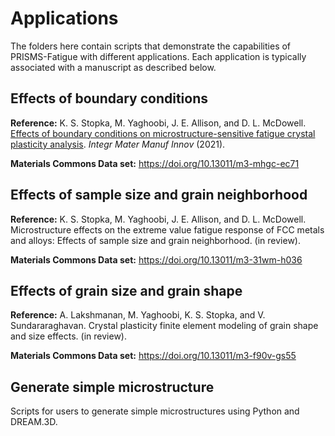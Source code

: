 # Applications

  The folders here contain scripts that demonstrate the capabilities of PRISMS-Fatigue with different applications. Each application is typically associated with a manuscript as described below.
    
## Effects of boundary conditions
  
  <B>Reference:</B> K. S. Stopka, M. Yaghoobi, J. E. Allison, and D. L. McDowell. [Effects of boundary conditions on microstructure-sensitive fatigue crystal plasticity analysis](https://doi.org/10.1007/s40192-021-00219-2). <i>Integr Mater Manuf Innov</i> (2021).
  
  <B>Materials Commons Data set:</B> https://doi.org/10.13011/m3-mhgc-ec71


## Effects of sample size and grain neighborhood
  
  <B>Reference:</B> K. S. Stopka, M. Yaghoobi, J. E. Allison, and D. L. McDowell. Microstructure effects on the extreme value fatigue response of FCC metals and alloys: Effects of sample size and grain neighborhood. (in review).
  
  <B>Materials Commons Data set:</B> https://doi.org/10.13011/m3-31wm-h036
  

## Effects of grain size and grain shape
  
  <B>Reference:</B> A. Lakshmanan, M. Yaghoobi, K. S. Stopka, and V. Sundararaghavan. Crystal plasticity finite element modeling of grain shape and size effects. (in review).
  
  <B>Materials Commons Data set:</B> https://doi.org/10.13011/m3-f90v-gs55
  
  ## Generate simple microstructure
  
  Scripts for users to generate simple microstructures using Python and DREAM.3D.
